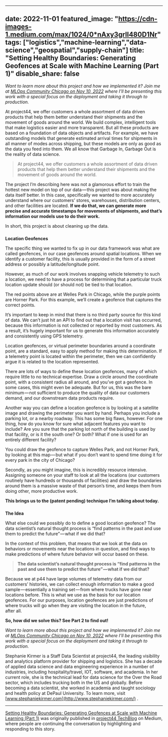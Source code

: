 



---
date: 2022-11-01
featured_image: "https://cdn-images-1.medium.com/max/1024/0*nAxy3grlI480D1Nr"
tags: ["logistics","machine-learning","data-science","geospatial","supply-chain"]
title: "Setting Healthy Boundaries: Generating Geofences at Scale with Machine Learning (Part 1)"
disable_share: false
---
      

*Want to learn more about this project and how we implemented it? Join me at* 
[*MLOps Community Chicago on Nov 10, 2022*](https://www.meetup.com/mlops-chicago/events/289352930/)
*where I’ll be presenting this work with a special focus on the deployment and taking it through to production.* 




 At project44, we offer customers a whole assortment of data driven products that help them better understand their shipments and the movement of goods around the world. We build complex, intelligent tools that make logistics easier and more transparent. But all these products are based on a foundation of data objects and artifacts. For example, we have outstanding models that generate estimated arrival times for shipments in all manner of modes across shipping, but these models are only as good as the data you feed into them. We all know that Garbage In, Garbage Out is the reality of data science.




> 
>  At project44, we offer customers a whole assortment of data driven products that help them better understand their shipments and the movement of goods around the world.
> 



 The project I’m describing here was not a glamorous effort to train the hottest new model on top of our data — this project was about making the data itself better. In this case, specifically we wanted to more accurately understand where our customers’ stores, warehouses, distribution centers, and other facilities are located.
 **If we do that, we can generate more precise and accurate timestamps for movements of shipments, and that’s information our models use to do their work.** 




 In short, this project is about cleaning up the data.



### 
**Location Geofences**



 The specific thing we wanted to fix up in our data framework was what are called geofences, in our case geofences around spatial locations. When we identify a customer facility, this is usually provided in the form of a street address or possibly a latitude/longitude point.




 However, as much of our work involves snapping vehicle telemetry to such a location, we need to have a process for determining that a particular truck location update should (or should not) be tied to that location.






 The red points above are at Welles Park in Chicago, while the purple points are Horner Park. For this example, we’ll create a geofence that captures the correct points.
 


 It’s important to keep in mind that there is no third party source for this kind of data. We can’t just hit an API to find out that a location visit has occurred, because this information is not collected or reported by most customers. As a result, it’s hugely important for us to generate this information accurately and consistently using GPS telemetry.




 Location geofences, or virtual perimeter boundaries around a coordinate point, are a standard, easy to apply method for making this determination. If a telemetry point is located within the perimeter, then we can confidently argue it is related to the location represented.




 There are lots of ways to define these location geofences, many of which require little to no technical expertise. Draw a circle around the coordinate point, with a consistent radius all around, and you’ve got a geofence. In some cases, this might even be adequate. But for us, this was the bare minimum — not sufficient to produce the quality of data our customers demand, and our downstream data products require.




 Another way you can define a location geofence is by looking at a satellite image and drawing the perimeter you want by hand. Perhaps you include a parking lot, or a nearby roadway. This has some big flaws, however. For one thing, how do you know for sure what adjacent features you want to include? Are you sure that the parking lot north of the building is used by that facility, or is it the south one? Or both? What if one is used for an entirely different facility?






 You could draw the geofence to capture Welles Park, and not Horner Park, by looking at this map — but what if you don’t want to spend time doing it for every park in the city of Chicago?
 


 Secondly, as you might imagine, this is incredibly resource intensive. Assigning someone on your staff to look at all the locations (our customers routinely have hundreds or thousands of facilities) and draw the boundaries around them is a massive waste of that person’s time, and keeps them from doing other, more productive work.




**This brings us to the (patent pending) technique I’m talking about today.** 



### 
**The Idea**



 What else could we possibly do to define a good location geofence? The data scientist’s natural thought process is “find patterns in the past and use them to predict the future” — what if we did that?
 
 In the context of this problem, that means that we look at the data on behaviors or movements near the locations in question, and find ways to make predictions of where future behavior will occur based on these.




> 
> **The data scientist’s natural thought process is “find patterns in the past and use them to predict the future” — what if we did that?** 
> 



 Because we at p44 have large volumes of telemetry data from our customers’ histories, we can collect enough information to make a good sample — essentially a training set — from where trucks have gone near locations before. This is what we use as the basis for our location geofences. For our purposes, location geofences are just predictions of where trucks will go when they are visiting the location in the future, after all.




**So, how did we solve this? See Part 2 to find out!** 




*Want to learn more about this project and how we implemented it? Join me at* 
[*MLOps Community Chicago on Nov 10, 2022*](https://www.meetup.com/mlops-chicago/events/289352930/)
*where I’ll be presenting this work with a special focus on the deployment and taking it through to production.* 




 Stephanie Kirmer is a Staff Data Scientist at project44, the leading visibility and analytics platform provider for shipping and logistics. She has a decade of applied data science and data engineering experience in a number of industries, including hospitality/travel, IOT, software, and academia. In her current role, she is the technical lead for data science for the Over the Road sector, which includes trucking both in the US and globally. Before becoming a data scientist, she worked in academia and taught sociology and health policy at DePaul University. To learn more, visit
 [www.stephaniekirmer.com](http://www.stephaniekirmer.com/) 
 .






---



[Setting Healthy Boundaries: Generating Geofences at Scale with Machine Learning (Part 1)](https://medium.com/project44-techblog/setting-healthy-boundaries-generating-geofences-at-scale-with-machine-learning-part-1-c2067ef49777) 
 was originally published in
 [project44 TechBlog](https://medium.com/project44-techblog) 
 on Medium, where people are continuing the conversation by highlighting and responding to this story.



